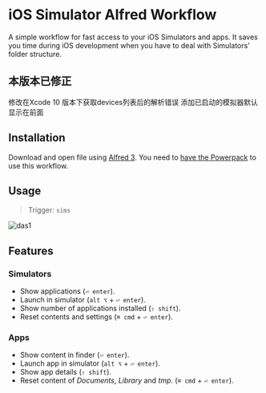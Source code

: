 # iOS Simulator Alfred Workflow

A simple workflow for fast access to your iOS Simulators and apps. It saves you time during iOS development when you have to deal with Simulators' folder structure.
## 本版本已修正
  修改在Xcode 10 版本下获取devices列表后的解析错误
  添加已启动的模拟器默认显示在前面

## Installation

Download and open file using [Alfred 3][2]. You need to [have the Powerpack][3] to use this workflow.

## Usage

> Trigger: `sims`

![das1][1]

## Features

### Simulators

* Show applications (`⏎ enter`).
* Launch in simulator (`alt ⌥` + `⏎ enter`).
* Show number of applications installed (`⇧ shift`).
* Reset contents and settings (`⌘ cmd` + `⏎ enter`).

### Apps

* Show content in finder (`⏎ enter`).
* Launch app in simulator (`alt ⌥` + `⏎ enter`).
* Show app details (`⇧ shift`).
* Reset content of *Documents*, *Library* and *tmp*. (`⌘ cmd` + `⏎ enter`). 


[1]:media/ios-simulator.gif
[2]:http://www.alfredapp.com
[3]:http://www.alfredapp.com/powerpack/buy/
